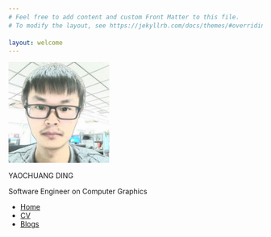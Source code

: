 ```yaml
---
# Feel free to add content and custom Front Matter to this file.
# To modify the layout, see https://jekyllrb.com/docs/themes/#overriding-theme-defaults

layout: welcome 
---
```


 <div id="avatardiv">
	<img class="avatar" src="/images/avatar.jpg"  alt="Portrait of Yaochuang" width="200" height="200"/>
  	<p class="avatarText">YAOCHUANG DING</p>
    <p class= "avatarText">Software Engineer on Computer Graphics</p>
	<nav id="avatarnav">
		<ul>
			<li><a href="/">Home</a></li>
			<li><a href="/cv">CV</a></li>
			<li><a href="/blogs.html">Blogs</a></li>
		</ul>
	</nav>
 </div>
